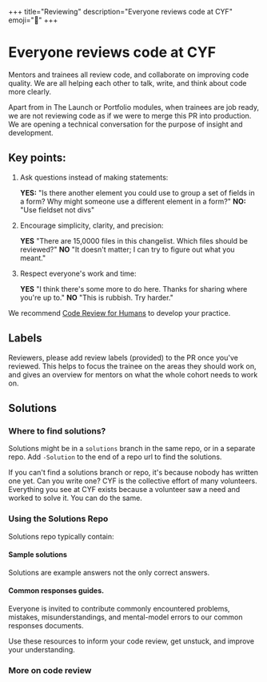+++
title="Reviewing"
description="Everyone reviews code at CYF"
emoji="🧐"
+++

# Everyone reviews code at CYF

Mentors and trainees all review code, and collaborate on improving code quality. We are all helping each other to talk, write, and think about code more clearly.

Apart from in The Launch or Portfolio modules, when trainees are job ready, we are not reviewing code as if we were to merge this PR into production. We are opening a technical conversation for the purpose of insight and development.

## Key points:

1. Ask questions instead of making statements:

   **YES:** "Is there another element you could use to group a set of fields in a form? Why might someone use a different element in a form?"
   **NO:** "Use fieldset not divs"

2. Encourage simplicity, clarity, and precision:

   **YES** "There are 15,0000 files in this changelist. Which files should be reviewed?"
   **NO** "It doesn't matter; I can try to figure out what you meant."

3. Respect everyone's work and time:

   **YES** "I think there's some more to do here. Thanks for sharing where you're up to."
   **NO** "This is rubbish. Try harder."

We recommend [Code Review for Humans](https://phauer.com/2018/code-review-guidelines/) to develop your practice.

## Labels

Reviewers, please add review labels (provided) to the PR once you've reviewed. This helps to focus the trainee on the areas they should work on, and gives an overview for mentors on what the whole cohort needs to work on.

## Solutions

### Where to find solutions?

Solutions might be in a `solutions` branch in the same repo, or in a separate repo. Add `-Solution` to the end of a repo url to find the solutions.

If you can't find a solutions branch or repo, it's because nobody has written one yet. Can you write one? CYF is the collective effort of many volunteers. Everything you see at CYF exists because a volunteer saw a need and worked to solve it. You can do the same.

### Using the Solutions Repo

Solutions repo typically contain:

#### Sample solutions

Solutions are example answers not the only correct answers.

#### Common responses guides.

Everyone is invited to contribute commonly encountered problems, mistakes, misunderstandings, and mental-model errors to our common responses documents.

Use these resources to inform your code review, get unstuck, and improve your understanding.

### More on code review
